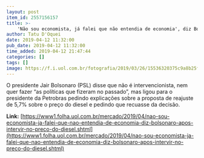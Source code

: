 ```yaml
---
layout: post
item_id: 2557156157
title: >-
    'Não sou economista, já falei que não entendia de economia', diz Bolsonaro após intervir no preço do diesel
author: Tatu D'Oquei
date: 2019-04-12 11:32:00
pub_date: 2019-04-12 11:32:00
time_added: 2019-04-12 21:47:44
categories: []
tags: []
image: https://f.i.uol.com.br/fotografia/2019/03/26/15536320375c9a8b25f0039_1553632037_3x2_rt.jpg
---
```


O presidente Jair Bolsonaro (PSL) disse que não é intervencionista, nem quer fazer “as políticas que fizeram no passado”, mas ligou para o presidente da Petrobras pedindo explicações sobre a proposta de reajuste de 5,7% sobre o preço do diesel e pedindo que recuasse da decisão.

**Link:** [https://www1.folha.uol.com.br/mercado/2019/04/nao-sou-economista-ja-falei-que-nao-entendia-de-economia-diz-bolsonaro-apos-intervir-no-preco-do-diesel.shtml](https://www1.folha.uol.com.br/mercado/2019/04/nao-sou-economista-ja-falei-que-nao-entendia-de-economia-diz-bolsonaro-apos-intervir-no-preco-do-diesel.shtml)

